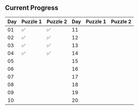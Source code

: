 ## Current Progress

| Day | Puzzle 1 | Puzzle 2 | Day | Puzzle 1 | Puzzle 2 |
|-----|----------|----------|-----|----------|----------|
| 01  | ✅       | ✅        | 11  |          |          |
| 02  | ✅       | ✅        | 12  |          |          |
| 03  | ✅       | ✅        | 13  |          |          |
| 04  | ✅       | ✅        | 14  |          |          |
| 05  |          |          | 15  |          |          |
| 06  |          |          | 16  |          |          |
| 07  |          |          | 17  |          |          |
| 08  |          |          | 18  |          |          |
| 09  |          |          | 19  |          |          |
| 10  |          |          | 20  |          |          |
